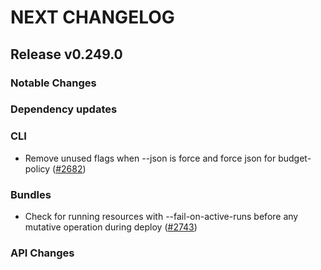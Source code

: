 # NEXT CHANGELOG

## Release v0.249.0

### Notable Changes

### Dependency updates

### CLI
* Remove unused flags when --json is force and force json for budget-policy ([#2682](https://github.com/databricks/cli/pull/2682))

### Bundles
* Check for running resources with --fail-on-active-runs before any mutative operation during deploy ([#2743](https://github.com/databricks/cli/pull/2743))

### API Changes
